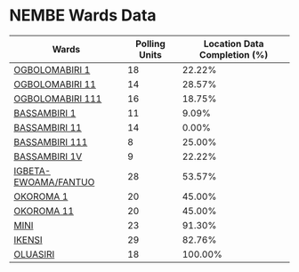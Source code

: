
# NEMBE Wards Data

| Wards | Polling Units | Location Data Completion (%) |
| ---- | ----- | ------- |
| [OGBOLOMABIRI 1](./wards/1311-ogbolomabiri-1) | 18 | 22.22% |
| [OGBOLOMABIRI 11](./wards/1312-ogbolomabiri-11) | 14 | 28.57% |
| [OGBOLOMABIRI 111](./wards/1313-ogbolomabiri-111) | 16 | 18.75% |
| [BASSAMBIRI 1](./wards/1314-bassambiri-1) | 11 | 9.09% |
| [BASSAMBIRI 11](./wards/1315-bassambiri-11) | 14 | 0.00% |
| [BASSAMBIRI 111](./wards/1316-bassambiri-111) | 8 | 25.00% |
| [BASSAMBIRI 1V](./wards/1317-bassambiri-1v) | 9 | 22.22% |
| [IGBETA-EWOAMA/FANTUO](./wards/1318-igbeta-ewoama/fantuo) | 28 | 53.57% |
| [OKOROMA 1](./wards/1319-okoroma-1) | 20 | 45.00% |
| [OKOROMA 11](./wards/1320-okoroma-11) | 20 | 45.00% |
| [MINI](./wards/1321-mini) | 23 | 91.30% |
| [IKENSI](./wards/1322-ikensi) | 29 | 82.76% |
| [OLUASIRI](./wards/1323-oluasiri) | 18 | 100.00% |




